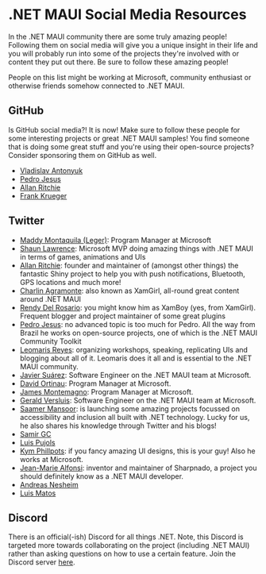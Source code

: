 # .NET MAUI Social Media Resources

In the .NET MAUI community there are some truly amazing people! Following them on social media will give you a unique insight in their life and you will probably run into some of the projects they're involved with or content they put out there. Be sure to follow these amazing people!

People on this list might be working at Microsoft, community enthusiast or otherwise friends somehow connected to .NET MAUI.

## GitHub

Is GitHub social media?! It is now! Make sure to follow these people for some interesting projects or great .NET MAUI samples!
You find someone that is doing some great stuff and you're using their open-source projects? Consider sponsoring them on GitHub as well.

* [Vladislav Antonyuk](https://github.com/VladislavAntonyuk)
* [Pedro Jesus](https://github.com/pictos)
* [Allan Ritchie](https://github.com/aritchie)
* [Frank Krueger](http://github.com/praeclarum)

## Twitter

* [Maddy Montaquila (Leger)](https://twitter.com/maddymontaquila): Program Manager at Microsoft
* [Shaun Lawrence](https://twitter.com/Bijington): Microsoft MVP doing amazing things with .NET MAUI in terms of games, animations and UIs
* [Allan Ritchie](https://twitter.com/allanritchie911): founder and maintainer of (amongst other things) the fantastic Shiny project to help you with push notifications, Bluetooth, GPS locations and much more!
* [Charlin Agramonte](https://twitter.com/Chard003): also known as XamGirl, all-round great content around .NET MAUI
* [Rendy Del Rosario](https://twitter.com/rdelrosario): you might know him as XamBoy (yes, from XamGirl). Frequent blogger and project maintainer of some great plugins
* [Pedro Jesus](https://twitter.com/pj_souz): no advanced topic is too much for Pedro. All the way from Brazil he works on open-source projects, one of which is the .NET MAUI Community Toolkit
* [Leomaris Reyes](https://twitter.com/LeomarisReyes11): organizing workshops, speaking, replicating UIs and blogging about all of it. Leomaris does it all and is essential to the .NET MAUI community.
* [Javier Suárez](https://twitter.com/jsuarezruiz): Software Engineer on the .NET MAUI team at Microsoft.
* [David Ortinau](https://twitter.com/DavidOrtinau): Program Manager at Microsoft.
* [James Montemagno](https://twitter.com/JamesMontemagno): Program Manager at Microsoft.
* [Gerald Versluis](https://twitter.com/jfversluis): Software Engineer on the .NET MAUI team at Microsoft.
* [Saamer Mansoor](https://twitter.com/Saamerm): is launching some amazing projects focussed on accessibility and inclusion all built with .NET technology. Lucky for us, he also shares his knowledge through Twitter and his blogs!
* [Samir GC](https://twitter.com/xamaringuy)
* [Luis Pujols](https://twitter.com/Pujolsluis1)
* [Kym Phillpots](https://twitter.com/kphillpotts): if you fancy amazing UI designs, this is your guy! Also he works at Microsoft.
* [Jean-Marie Alfonsi](https://twitter.com/Piskariov): inventor and maintainer of Sharpnado, a project you should definitely know as a .NET MAUI developer.
* [Andreas Nesheim](https://twitter.com/AndreasNesheim)
* [Luis Matos](https://twitter.com/luismatosluna)

## Discord

There is an official(-ish) Discord for all things .NET. Note, this Discord is targeted more towards collaborating on the project (including .NET MAUI) rather than asking questions on how to use a certain feature. Join the Discord server [here](https://aka.ms/dotnet-discord).
